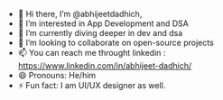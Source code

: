 - 👋 Hi there, I’m @abhijeetdadhich,
- 👀 I’m interested in App Development and DSA
- 🌱 I’m currently diving deeper in dev and dsa
- 💞️ I’m looking to collaborate on open-source projects
- 📫 You can reach me throught linkedin :  https://www.linkedin.com/in/abhijeet-dadhich/
- 😄 Pronouns: He/him
- ⚡ Fun fact: I am UI/UX designer as well. 

<!---
abhijeetdadhich/abhijeetdadhich is a ✨ special ✨ repository because its `README.md` (this file) appears on your GitHub profile.
You can click the Preview link to take a look at your changes.
--->
